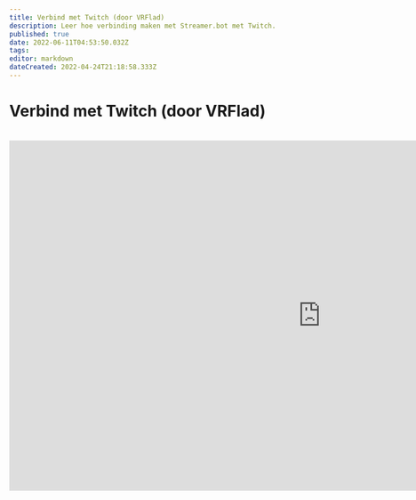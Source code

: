 ```yaml
---
title: Verbind met Twitch (door VRFlad)
description: Leer hoe verbinding maken met Streamer.bot met Twitch.
published: true
date: 2022-06-11T04:53:50.032Z
tags:
editor: markdown
dateCreated: 2022-04-24T21:18:58.333Z
---
```


# Verbind met Twitch (door VRFlad)
<br>
<iframe width="1120" height="630" src="https://www.youtube.com/embed/7MkzsxgfVgg" title="YouTube video player" frameborder="0" allow="accelerometer; autoplay; clipboard-write; encrypted-media; gyroscope; picture-in-picture" allowfullscreen></iframe>